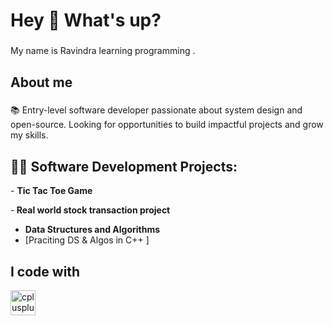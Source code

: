 <h1 align="left">Hey 👋 What's up?</h1>

###

<p align="left">My name is Ravindra learning programming .</p>

###

<h2 align="left">About me</h2>

###

<p align="left">📚  Entry-level software developer passionate about system design and open-source. Looking for opportunities to build impactful projects and grow my skills.</p>

###


<h2>👨‍💻 Software Development Projects:</h2>
  - <b> Tic Tac Toe Game </b>
  
  -<b> Real world stock transaction project </b>
  
 - <b>Data Structures and Algorithms</b>
  - [Praciting DS & Algos in C++ ]
 
  
###
<h2 align="left">I code with</h2>
<div align="left">
  <img src="https://cdn.jsdelivr.net/gh/devicons/devicon/icons/cplusplus/cplusplus-original.svg" height="40" alt="cplusplus logo"  />
</div>

###
